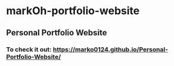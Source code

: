 # markOh-portfolio-website
## Personal Portfolio Website 
### To check it out: https://marko0124.github.io/Personal-Portfolio-Website/


